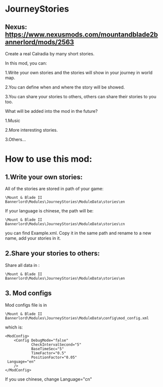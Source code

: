 # JourneyStories

## Nexus: https://www.nexusmods.com/mountandblade2bannerlord/mods/2563

Create a real Calradia by many short stories.

In this mod, you can:

1.Write your own stories and the stories will show in your journey in world map.

2.You can define when and where the story will be showed.

3.You can share your stories to others, others can share their stories to you too.

What will be added into the mod in the future?

1.Music

2.More interesting stories.

3.Others...

# How to use this mod:
## 1.Write your own stories: 

All of the stories are stored in path of your game: 
````
\Mount & Blade II Bannerlord\Modules\JourneyStories\ModuleData\stories\en
````
If your language is chinese, the path will be:
 ````
 \Mount & Blade II Bannerlord\Modules\JourneyStories\ModuleData\stories\cn
````
you can find Example.xml. Copy it in the same path and rename to a new name, add your stories in it.

## 2.Share your stories to others:

Share all data in :
````
\Mount & Blade II Bannerlord\Modules\JourneyStories\ModuleData\stories\en
````

## 3. Mod configs
Mod configs file is in
````
\Mount & Blade II Bannerlord\Modules\JourneyStories\ModuleData\config\mod_config.xml
````
which is:
````
﻿<ModConfig>
    <Config DebugMode="false"
            CheckIntervalSecond="5"
            BaseTimeSec="5"
            TimeFactor="0.5"
            PositionFactor="0.05"
﻿ Language="en"
    />
</ModConfig>
````
If you use chinese, change Language="cn"